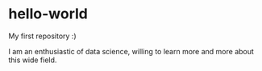 # hello-world

My first repository :)

I am an enthusiastic of data science, willing to learn more and more about this wide field.
